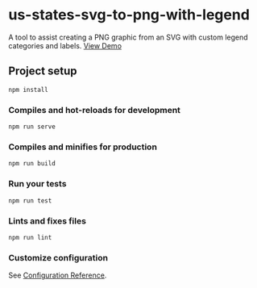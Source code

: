 # us-states-svg-to-png-with-legend
A tool to assist creating a PNG graphic from an SVG with custom legend categories and labels. [View Demo](https://travispence.github.io/us-states-svg-to-png-with-legend/#/)

## Project setup
```
npm install
```

### Compiles and hot-reloads for development
```
npm run serve
```

### Compiles and minifies for production
```
npm run build
```

### Run your tests
```
npm run test
```

### Lints and fixes files
```
npm run lint
```

### Customize configuration
See [Configuration Reference](https://cli.vuejs.org/config/).

